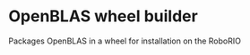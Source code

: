 OpenBLAS wheel builder
======================

Packages OpenBLAS in a wheel for installation on the RoboRIO
